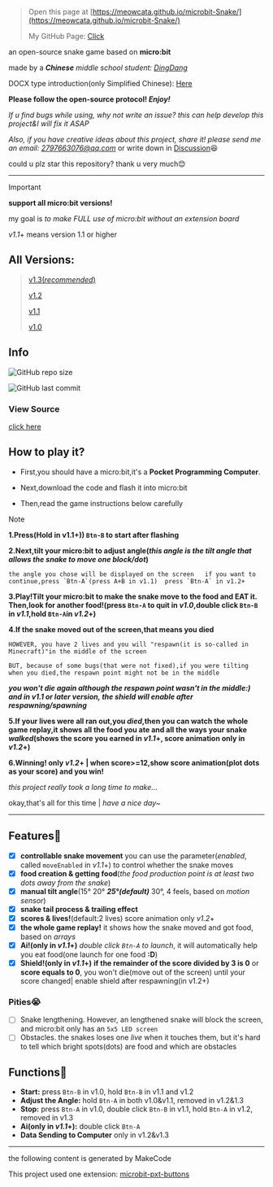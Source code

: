 
> Open this page at [https://meowcata.github.io/microbit-Snake/](https://meowcata.github.io/microbit-Snake/)
> 
> My GitHub Page: [Click](https://meowcata.github.io/)

an open-source snake game based on **micro:bit**

made by a ***Chinese** middle school student: [DingDang](https://github.com/MeowCata)*

DOCX type introduction(only Simplified Chinese): [Here](https://github.com/MeowCata/snake-docx)

**Please follow the open-source protocol! *Enjoy!***

*If u find bugs while using, why not write an issue? this can help develop this project&I will fix it ASAP*

*Also, if you have creative ideas about this project, share it! please send me an email: 2797663076@qq.com* or write down in [Discussion](https://github.com/MeowCata/microbit-Snake/discussions)😆

could u plz star this repository? thank u very much😊

---
> [!IMPORTANT]
> **support all micro:bit versions!**
> 
> my goal is *to make FULL use of micro:bit without an extension board*
>
> *v1.1*+ means version 1.1 or higher

## All Versions: 
> [v1.3(*recommended*)](https://github.com/MeowCata/microbit-Snake/releases/tag/v1.3)
>
> [v1.2](https://github.com/MeowCata/microbit-Snake/releases/tag/v1.2Dev)
>
> [v1.1](https://github.com/MeowCata/microbit-Snake/releases/tag/v1.1)
>
> [v1.0](https://github.com/MeowCata/microbit-Snake/releases/tag/v1.0)

## Info
![GitHub repo size](https://img.shields.io/github/repo-size/MeowCata/microbit-Snake)

![GitHub last commit](https://img.shields.io/github/last-commit/MeowCata/microbit-Snake)

### View Source
[click here](https://github.com/MeowCata/microbit-Snake/blob/master/main.ts)

## How to play it?
* First,you should have a micro:bit,it's a **Pocket Programming Computer**.

* Next,download the code and flash it into micro:bit

* Then,read the game instructions below carefully
> [!NOTE]
> **1.Press(Hold in v1.1+)) `Btn-B` to start after flashing**
> 
> **2.Next,tilt your micro:bit to adjust angle(*this angle is the tilt angle that allows the snake to move one block/dot*)**
>
>     the angle you chose will be displayed on the screen   if you want to continue,press `Btn-A`(press A+B in v1.1)  press `Btn-A` in v1.2+ 
> 
> **3.Play!Tilt your micro:bit to make the snake move to the food and **EAT it**. Then,look for another food!(press `Btn-A` to quit in *v1.0*,double click `Btn-B` in *v1.1*,hold `Btn-A`in *v1.2*+)**
>
> **4.If the snake moved out of the screen,that means you died**
> 
>     HOWEVER, you have 2 lives and you will "respawn(it is so-called in Minecraft)"in the middle of the screen
> 
>     BUT, because of some bugs(that were not fixed),if you were tilting when you died,the respawn point might not be in the middle
> ***you won't die again although the respawn point wasn't in the middle:) and in *v1.1* or later version, the shield will enable after respawning/spawning***
> 
>**5.If your lives were all ran out,you *died*,then you can watch the whole game replay,it shows all the food you ate and all the ways your snake *walked*(shows the score you earned in *v1.1*+, score animation only in *v1.2*+)**
> 
> **6.Winning! only *v1.2*+ | when score>=12,show score animation(plot dots as your score) and you win!**
> 
> *this project really took a long time to make...*
>
> okay,that's all for this time | *have a nice day~*

---

## Features🎇
- [x] **controllable snake movement** you can use the parameter(*enabled*, called `moveEnabled` in *v1.1*+) to control whether the snake moves
- [x] **food creation & getting food**(*the food production point is at least two dots away from the snake*)
- [x] **manual tilt angle**(15° 20° ***25°(default)*** 30°, 4 feels, based on *motion sensor*)
- [x] **snake tail process & trailing effect**
- [x] **scores & lives!**(default:2 lives) score animation only *v1.2*+
- [x] **the whole game replay!** it shows how the snake moved and got food, based on *arrays*
- [x] **Ai!(only in *v1.1*+)** *double click `Btn-A` to launch*, it will automatically help you eat food(one launch for one food **:D**)
- [x] **Shield!(only in *v1.1*+)** **if the remainder of the score divided by 3 is 0** or **score equals to 0**, you won't die(move out of the screen) until your score changed| enable shield after respawning(in v1.2+)
### Pities😭
- [ ] Snake lengthening. However, an lengthened snake will block the screen, and micro:bit only has an `5x5 LED screen`
- [ ] Obstacles. the snakes loses one *live* when it touches them, but it's hard to tell which bright spots(dots) are food and which are obstacles

## Functions🎲
* **Start:** press `Btn-B` in v1.0, hold `Btn-B` in v1.1 and v1.2
* **Adjust the Angle:** hold `Btn-A` in both v1.0&v1.1, removed in v1.2&1.3
* **Stop:** press `Btn-A` in v1.0, double click `Btn-B` in v1.1, hold `Btn-A` in v1.2, removed in v1.3
* **Ai(only in *v1.1*+):** double click `Btn-A`
* **Data Sending to Computer** only in v1.2&v1.3

***
the following content is generated by MakeCode

This project used one extension: [microbit-pxt-buttons](https://github.com/bsiever/microbit-pxt-clicks)
